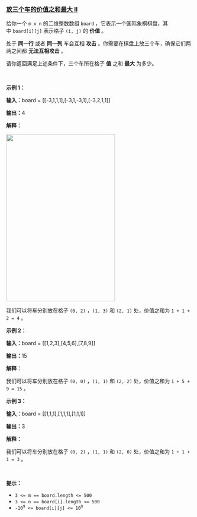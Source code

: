 ### [放三个车的价值之和最大 II](https://leetcode-cn.com/problems/maximum-value-sum-by-placing-three-rooks-ii)

<p>给你一个&nbsp;<code>m x n</code>&nbsp;的二维整数数组&nbsp;<code>board</code>&nbsp;，它表示一个国际象棋棋盘，其中&nbsp;<code>board[i][j]</code>&nbsp;表示格子 <code>(i, j)</code>&nbsp;的 <strong>价值</strong>&nbsp;。</p>

<p>处于 <strong>同一行</strong>&nbsp;或者 <strong>同一列</strong>&nbsp;车会互相 <strong>攻击</strong>&nbsp;。你需要在棋盘上放三个车，确保它们两两之间都&nbsp;<b>无法互相攻击</b>&nbsp;。</p>

<p>请你返回满足上述条件下，三个车所在格子 <strong>值</strong>&nbsp;之和 <strong>最大</strong>&nbsp;为多少。</p>

<p>&nbsp;</p>

<p><strong class="example">示例 1：</strong></p>

<div class="example-block">
<p><span class="example-io"><b>输入：</b>board = </span>[[-3,1,1,1],[-3,1,-3,1],[-3,2,1,1]]</p>

<p><b>输出：</b>4</p>

<p><strong>解释：</strong></p>

<p><img alt="" src="https://assets.leetcode.com/uploads/2024/08/08/rooks2.png" style="width: 294px; height: 450px;" /></p>

<p>我们可以将车分别放在格子&nbsp;<code>(0, 2)</code>&nbsp;，<code>(1, 3)</code>&nbsp;和&nbsp;<code>(2, 1)</code>&nbsp;处，价值之和为&nbsp;<code>1 + 1 + 2 = 4</code>&nbsp;。</p>
</div>

<p><strong class="example">示例 2：</strong></p>

<div class="example-block">
<p><span class="example-io"><b>输入：</b>board = [[1,2,3],[4,5,6],[7,8,9]]</span></p>

<p><span class="example-io"><b>输出：</b>15</span></p>

<p><strong>解释：</strong></p>

<p>我们可以将车分别放在格子&nbsp;<code>(0, 0)</code>&nbsp;，<code>(1, 1)</code>&nbsp;和&nbsp;<code>(2, 2)</code>&nbsp;处，价值之和为&nbsp;<code>1 + 5 + 9 = 15</code>&nbsp;。</p>
</div>

<p><strong class="example">示例 3：</strong></p>

<div class="example-block">
<p><span class="example-io"><b>输入：</b>board = [[1,1,1],[1,1,1],[1,1,1]]</span></p>

<p><span class="example-io"><b>输出：</b>3</span></p>

<p><strong>解释：</strong></p>

<p>我们可以将车分别放在格子&nbsp;<code>(0, 2)</code>&nbsp;，<code>(1, 1)</code>&nbsp;和&nbsp;<code>(2, 0)</code>&nbsp;处，价值之和为&nbsp;<code>1 + 1 + 1 = 3</code>&nbsp;。</p>
</div>

<p>&nbsp;</p>

<p><strong>提示：</strong></p>

<ul>
	<li><code>3 &lt;= m == board.length &lt;= 500</code></li>
	<li><code>3 &lt;= n == board[i].length &lt;= 500</code></li>
	<li><code>-10<sup>9</sup> &lt;= board[i][j] &lt;= 10<sup>9</sup></code></li>
</ul>
